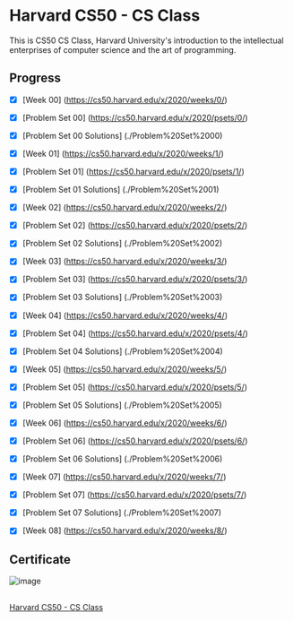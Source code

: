 # Harvard CS50 - CS Class
This is CS50 CS Class, Harvard University's introduction to the intellectual enterprises of computer science and the art of programming.

## Progress
- [x] [Week 00] (https://cs50.harvard.edu/x/2020/weeks/0/)
- [x] [Problem Set 00] (https://cs50.harvard.edu/x/2020/psets/0/)
- [x] [Problem Set 00 Solutions] (./Problem%20Set%2000)

- [x] [Week 01]  (https://cs50.harvard.edu/x/2020/weeks/1/)
- [x] [Problem Set 01] (https://cs50.harvard.edu/x/2020/psets/1/) 
- [x] [Problem Set 01 Solutions] (./Problem%20Set%2001)

- [x] [Week 02] (https://cs50.harvard.edu/x/2020/weeks/2/)
- [x] [Problem Set 02] (https://cs50.harvard.edu/x/2020/psets/2/)
- [x] [Problem Set 02 Solutions] (./Problem%20Set%2002)

- [x] [Week 03] (https://cs50.harvard.edu/x/2020/weeks/3/)      
- [x] [Problem Set 03] (https://cs50.harvard.edu/x/2020/psets/3/) 
- [x] [Problem Set 03 Solutions] (./Problem%20Set%2003)

- [x] [Week 04] (https://cs50.harvard.edu/x/2020/weeks/4/)     
- [x] [Problem Set 04] (https://cs50.harvard.edu/x/2020/psets/4/)  
- [x] [Problem Set 04 Solutions] (./Problem%20Set%2004)

- [x] [Week 05] (https://cs50.harvard.edu/x/2020/weeks/5/)      
- [x] [Problem Set 05] (https://cs50.harvard.edu/x/2020/psets/5/) 
- [x] [Problem Set 05 Solutions] (./Problem%20Set%2005)

- [x] [Week 06] (https://cs50.harvard.edu/x/2020/weeks/6/)     
- [x] [Problem Set 06] (https://cs50.harvard.edu/x/2020/psets/6/) 
- [x] [Problem Set 06 Solutions] (./Problem%20Set%2006)

- [x] [Week 07] (https://cs50.harvard.edu/x/2020/weeks/7/)     
- [x] [Problem Set 07] (https://cs50.harvard.edu/x/2020/psets/7/)  
- [x] [Problem Set 07 Solutions] (./Problem%20Set%2007)

- [x] [Week 08] (https://cs50.harvard.edu/x/2020/weeks/8/)           

## Certificate
![image](./CS50x%Certificate/CS50x.png)

##
[Harvard CS50 - CS Class](https://cs50.harvard.edu/x/2020/)
